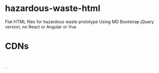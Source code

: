 # hazardous-waste-html
Flat HTML files for hazardous waste prototype
Using MD Bootstrap jQuery version, no React or Angular or Vue

# CDNs
<code>
<!-- Font Awesome -->
<link href="https://maxcdn.bootstrapcdn.com/font-awesome/4.7.0/css/font-awesome.min.css" rel="stylesheet">. 
<br><br>
<!-- Bootstrap core CSS -->
<link href="https://cdnjs.cloudflare.com/ajax/libs/twitter-bootstrap/4.1.3/css/bootstrap.min.css" rel="stylesheet">
<br><br>
<!-- Material Design Bootstrap -->
<link href="https://cdnjs.cloudflare.com/ajax/libs/mdbootstrap/4.5.14/css/mdb.min.css" rel="stylesheet">
<br><br>
<!-- JQuery -->
<script type="text/javascript" src="https://cdnjs.cloudflare.com/ajax/libs/jquery/3.3.1/jquery.min.js"></script>
<br><br>
<!-- Bootstrap tooltips -->
<script type="text/javascript" src="https://cdnjs.cloudflare.com/ajax/libs/popper.js/1.14.4/umd/popper.min.js"></script>
<br><br>
<!-- Bootstrap core JavaScript -->
<script type="text/javascript" src="https://cdnjs.cloudflare.com/ajax/libs/twitter-bootstrap/4.1.3/js/bootstrap.min.js"></script>
<br><br>
<!-- MDB core JavaScript -->
<script type="text/javascript" src="https://cdnjs.cloudflare.com/ajax/libs/mdbootstrap/4.5.14/js/mdb.min.js"></script>
</code>
